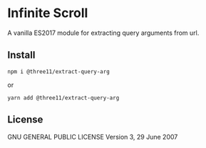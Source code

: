 # Infinite Scroll

A vanilla ES2017 module for extracting query arguments from url.

## Install

```
npm i @three11/extract-query-arg
```

or

```
yarn add @three11/extract-query-arg
```

## License

GNU GENERAL PUBLIC LICENSE
Version 3, 29 June 2007

